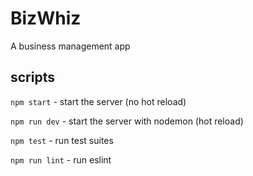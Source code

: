 # BizWhiz

A business management app

## scripts

`npm start` - start the server (no hot reload)

`npm run dev` - start the server with nodemon (hot reload)

`npm test` - run test suites

`npm run lint` - run eslint

